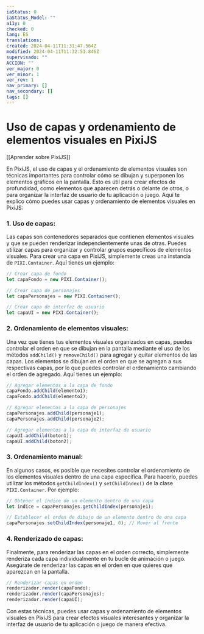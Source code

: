 ```yaml
---
iaStatus: 0
iaStatus_Model: ""
a11y: 0
checked: 0
lang: ES
translations: 
created: 2024-04-11T11:31:47.564Z
modified: 2024-04-11T11:32:51.846Z
supervisado: ""
ACCION: ""
ver_major: 0
ver_minor: 1
ver_rev: 1
nav_primary: []
nav_secondary: []
tags: []
---
```

# Uso de capas y ordenamiento de elementos visuales en PixiJS

[[Aprender sobre PixiJS]]

En PixiJS, el uso de capas y el ordenamiento de elementos visuales son técnicas importantes para controlar cómo se dibujan y superponen los elementos gráficos en la pantalla. Esto es útil para crear efectos de profundidad, como elementos que aparecen detrás o delante de otros, o para organizar la interfaz de usuario de tu aplicación o juego. Aquí te explico cómo puedes usar capas y ordenamiento de elementos visuales en PixiJS:

### 1. Uso de capas:
Las capas son contenedores separados que contienen elementos visuales y que se pueden renderizar independientemente unas de otras. Puedes utilizar capas para organizar y controlar grupos específicos de elementos visuales. Para crear una capa en PixiJS, simplemente creas una instancia de `PIXI.Container`. Aquí tienes un ejemplo:

```javascript
// Crear capa de fondo
let capaFondo = new PIXI.Container();

// Crear capa de personajes
let capaPersonajes = new PIXI.Container();

// Crear capa de interfaz de usuario
let capaUI = new PIXI.Container();
```

### 2. Ordenamiento de elementos visuales:
Una vez que tienes tus elementos visuales organizados en capas, puedes controlar el orden en que se dibujan en la pantalla mediante el uso de los métodos `addChild()` y `removeChild()` para agregar y quitar elementos de las capas. Los elementos se dibujan en el orden en que se agregan a sus respectivas capas, por lo que puedes controlar el ordenamiento cambiando el orden de agregado. Aquí tienes un ejemplo:

```javascript
// Agregar elementos a la capa de fondo
capaFondo.addChild(elemento1);
capaFondo.addChild(elemento2);

// Agregar elementos a la capa de personajes
capaPersonajes.addChild(personaje1);
capaPersonajes.addChild(personaje2);

// Agregar elementos a la capa de interfaz de usuario
capaUI.addChild(boton1);
capaUI.addChild(boton2);
```

### 3. Ordenamiento manual:
En algunos casos, es posible que necesites controlar el ordenamiento de los elementos visuales dentro de una capa específica. Para hacerlo, puedes utilizar los métodos `getChildIndex()` y `setChildIndex()` de la clase `PIXI.Container`. Por ejemplo:

```javascript
// Obtener el índice de un elemento dentro de una capa
let indice = capaPersonajes.getChildIndex(personaje1);

// Establecer el orden de dibujo de un elemento dentro de una capa
capaPersonajes.setChildIndex(personaje1, 0); // Mover al frente
```

### 4. Renderizado de capas:
Finalmente, para renderizar las capas en el orden correcto, simplemente renderiza cada capa individualmente en tu bucle de animación o juego. Asegúrate de renderizar las capas en el orden en que quieres que aparezcan en la pantalla.

```javascript
// Renderizar capas en orden
renderizador.render(capaFondo);
renderizador.render(capaPersonajes);
renderizador.render(capaUI);
```

Con estas técnicas, puedes usar capas y ordenamiento de elementos visuales en PixiJS para crear efectos visuales interesantes y organizar la interfaz de usuario de tu aplicación o juego de manera efectiva.